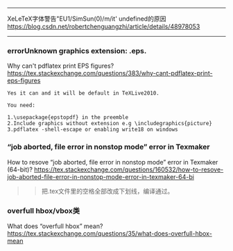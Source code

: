 
--------------------------------------------------

XeLeTeX字体警告"EU1/SimSun(0)/m/it' undefined的原因 https://blog.csdn.net/robertchenguangzhi/article/details/48978053

--------------------------------------------------

### errorUnknown graphics extension: .eps.

Why can't pdflatex print EPS figures? https://tex.stackexchange.com/questions/383/why-cant-pdflatex-print-eps-figures
```
Yes it can and it will be default in TeXLive2010.

You need:

1.\usepackage{epstopdf} in the preemble
2.Include graphics without extension e.g \includegraphics{picture}
3.pdflatex -shell-escape or enabling write18 on windows
```

### “job aborted, file error in nonstop mode” error in Texmaker

How to resove “job aborted, file error in nonstop mode” error in Texmaker (64-bit)? https://tex.stackexchange.com/questions/160532/how-to-resove-job-aborted-file-error-in-nonstop-mode-error-in-texmaker-64-bi
>> 把.tex文件里的空格全部改成下划线，编译通过。

### overfull hbox/vbox类

What does “overfull hbox” mean? https://tex.stackexchange.com/questions/35/what-does-overfull-hbox-mean
